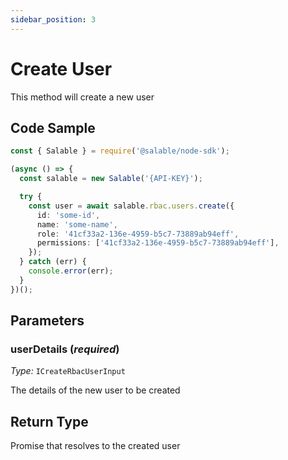```yaml
---
sidebar_position: 3
---
```


# Create User

This method will create a new user

## Code Sample

```typescript
const { Salable } = require('@salable/node-sdk');

(async () => {
  const salable = new Salable('{API-KEY}');

  try {
    const user = await salable.rbac.users.create({
      id: 'some-id',
      name: 'some-name',
      role: '41cf33a2-136e-4959-b5c7-73889ab94eff',
      permissions: ['41cf33a2-136e-4959-b5c7-73889ab94eff'],
    });
  } catch (err) {
    console.error(err);
  }
})();
```

## Parameters

### userDetails (_required_)

_Type:_ `ICreateRbacUserInput`

The details of the new user to be created

## Return Type

Promise that resolves to the created user
